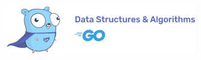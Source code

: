 ![Data Structure & Algorithms in GO](https://github.com/zerefwayne/go-data-structures/blob/master/.github/banner.png?raw=true)
